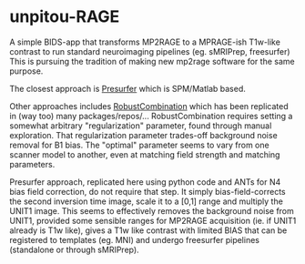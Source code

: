# unpitou-RAGE

A simple BIDS-app that transforms MP2RAGE to a MPRAGE-ish T1w-like contrast to run standard neuroimaging pipelines (eg. sMRIPrep, freesurfer)
This is pursuing the tradition of making new mp2rage software for the same purpose.

The closest approach is [Presurfer](https://github.com/srikash/presurfer) which is SPM/Matlab based.

Other approaches includes [RobustCombination](https://github.com/JosePMarques/MP2RAGE-related-scripts/blob/master/func/RobustCombination.m) which has been replicated in (way too) many packages/repos/...
RobustCombination requires setting a somewhat arbitrary "regularization" parameter, found through manual exploration. That regularization parameter trades-off background noise removal for B1 bias. The "optimal" parameter seems to vary from one scanner model to another, even at matching field strength and matching parameters.

Presurfer approach, replicated here using python code and ANTs for N4 bias field correction, do not require that step. It simply bias-field-corrects the second inversion time image, scale it to a [0,1] range and multiply the UNIT1 image. This seems to effectively removes the background noise from UNIT1, provided some sensible ranges for MP2RAGE acquisition (ie. if UNIT1 already is T1w like), gives a T1w like contrast with limited BIAS that can be registered to templates (eg. MNI) and undergo freesurfer pipelines (standalone or through sMRIPrep).
